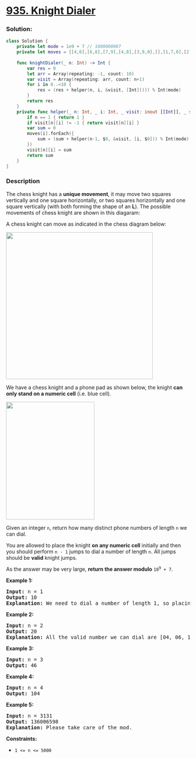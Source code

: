 # [935. Knight Dialer](https://leetcode.com/problems/knight-dialer)

### Solution:
```swift
class Solution {
    private let mode = 1e9 + 7 // 1000000007
    private let moves = [[4,6],[6,8],[7,9],[4,8],[3,9,0],[],[1,7,0],[2,6],[1,3],[2,4]]
    
    func knightDialer(_ n: Int) -> Int {
        var res = 0
        let arr = Array(repeating: -1, count: 10)
        var visit = Array(repeating: arr, count: n+1)
        for i in 0..<10 {
            res = (res + helper(n, i, &visit, [Int]())) % Int(mode)
        }
        return res
    }
    private func helper(_ n: Int, _ i: Int, _ visit: inout [[Int]], _ sub: [Int]) -> Int {
        if n == 1 { return 1 }
        if visit[n][i] != -1 { return visit[n][i] }
        var sum = 0
        moves[i].forEach({
            sum = (sum + helper(n-1, $0, &visit, [i, $0])) % Int(mode)
        })
        visit[n][i] = sum
        return sum
    }
}
```

### Description

<div><p>The chess knight has a <strong>unique movement</strong>,&nbsp;it may move two squares vertically and one square horizontally, or two squares horizontally and one square vertically (with both forming the shape of an <strong>L</strong>). The possible movements of chess knight are shown in this diagaram:</p>

<p>A chess knight can move as indicated in the chess diagram below:</p>
<img alt="" src="https://assets.leetcode.com/uploads/2020/08/18/chess.jpg" style="width: 402px; height: 402px;">
<p>We have a chess knight and a phone pad as shown below, the knight <strong>can only stand on a numeric cell</strong>&nbsp;(i.e. blue cell).</p>
<img alt="" src="https://assets.leetcode.com/uploads/2020/08/18/phone.jpg" style="width: 242px; height: 322px;">
<p>Given an integer <code>n</code>, return how many distinct phone numbers of length <code>n</code> we can dial.</p>

<p>You are allowed to place the knight <strong>on any numeric cell</strong> initially and then you should perform <code>n - 1</code> jumps to dial a number of length <code>n</code>. All jumps should be <strong>valid</strong> knight jumps.</p>

<p>As the answer may be very large, <strong>return the answer modulo</strong> <code>10<sup>9</sup> + 7</code>.</p>

<p><strong>Example 1:</strong></p>

<pre><strong>Input:</strong> n = 1
<strong>Output:</strong> 10
<strong>Explanation:</strong> We need to dial a number of length 1, so placing the knight over any numeric cell of the 10 cells is sufficient.
</pre>

<p><strong>Example 2:</strong></p>

<pre><strong>Input:</strong> n = 2
<strong>Output:</strong> 20
<strong>Explanation:</strong> All the valid number we can dial are [04, 06, 16, 18, 27, 29, 34, 38, 40, 43, 49, 60, 61, 67, 72, 76, 81, 83, 92, 94]
</pre>

<p><strong>Example 3:</strong></p>

<pre><strong>Input:</strong> n = 3
<strong>Output:</strong> 46
</pre>

<p><strong>Example 4:</strong></p>

<pre><strong>Input:</strong> n = 4
<strong>Output:</strong> 104
</pre>

<p><strong>Example 5:</strong></p>

<pre><strong>Input:</strong> n = 3131
<strong>Output:</strong> 136006598
<strong>Explanation:</strong> Please take care of the mod.
</pre>

<p><strong>Constraints:</strong></p>

<ul>
	<li><code>1 &lt;= n &lt;= 5000</code></li>
</ul>
</div>